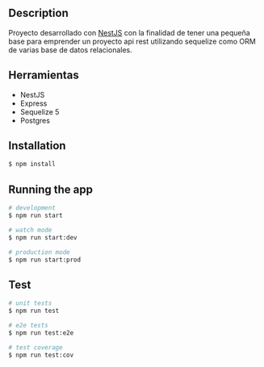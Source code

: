 
## Description
Proyecto desarrollado con [NestJS](https://github.com/nestjs/nest) con la finalidad de tener una pequeña base para emprender un proyecto api rest utilizando sequelize como ORM de varias base de datos relacionales. 

## Herramientas
- NestJS
- Express
- Sequelize 5
- Postgres

## Installation

```bash
$ npm install
```

## Running the app

```bash
# development
$ npm run start

# watch mode
$ npm run start:dev

# production mode
$ npm run start:prod
```

## Test

```bash
# unit tests
$ npm run test

# e2e tests
$ npm run test:e2e

# test coverage
$ npm run test:cov
```

